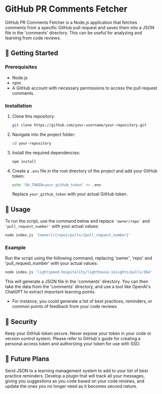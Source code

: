 # GitHub PR Comments Fetcher

GitHub PR Comments Fetcher is a Node.js application that fetches comments from a specific GitHub pull request and saves them into a JSON file in the 'comments' directory. This can be useful for analyzing and learning from code reviews.

## 🚀 Getting Started

### Prerequisites

- Node.js
- npm
- A GitHub account with necessary permissions to access the pull request comments.

### Installation

1. Clone this repository:

    ```bash
    git clone https://github.com/your-username/your-repository.git
    ```

2. Navigate into the project folder:

    ```bash
    cd your-repository
    ```

3. Install the required dependencies:

    ```bash
    npm install
    ```

4. Create a `.env` file in the root directory of the project and add your GitHub token:

    ```bash
    echo "GH_TOKEN=your_github_token" >> .env
    ```

   Replace `your_github_token` with your actual GitHub token.

## 🏃 Usage

To run the script, use the command below and replace `'owner/repo'` and `'pull_request_number'` with your actual values:

```bash
node index.js '{owner}/{repo}/pulls/{pull_request_number}'
```

### Example

Run the script using the following command, replacing 'owner', 'repo' and 'pull_request_number' with your actual values:

```bash
node index.js 'lightspeed-hospitality/lighthouse-insights/pulls/364'
```

This will generate a JSON file in the 'comments' directory. You can then take the data from the 'comments' directory, and use a tool like OpenAI's ChatGPT to extract important learning points. 
- For instance, you could generate a list of best practices, reminders, or common points of feedback from your code reviews


## 🔐 Security
Keep your GitHub token secure. Never expose your token in your code or version control system. Please refer to GitHub's guide for creating a personal access token and authorizing your token for use with SSO.

## 🔮 Future Plans
Send JSON to a learning management system to add to your list of best practice reminders.
Develop a plugin that will track all your messages, giving you suggestions as you code based on your code reviews, and update the ones you no longer need as it becomes second nature.
